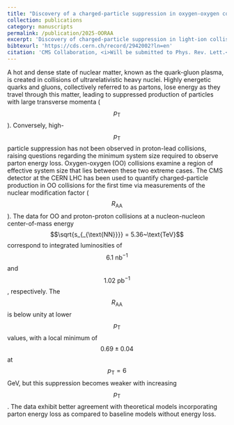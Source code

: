 ```yaml
---
title: "Discovery of a charged-particle suppression in oxygen-oxygen collisions"
collection: publications
category: manuscripts
permalink: /publication/2025-OORAA
excerpt: 'Discovery of charged-particle suppression in light-ion collisions.'
bibtexurl: 'https://cds.cern.ch/record/2942002?ln=en'
citation: 'CMS Collaboration, <i>Will be submitted to Phys. Rev. Lett.</i>, Approved by the Collaboration.'
---
```

A hot and dense state of nuclear matter, known as the quark-gluon plasma, is created in collisions of ultrarelativistic heavy nuclei.  Highly energetic quarks and gluons, collectively referred to as partons, lose energy as they travel through this matter, leading to suppressed production of particles with large transverse momenta ($$p_{\text{T}}$$).  Conversely, high-$$p_{\text{T}}$$ particle suppression has not been observed in proton-lead collisions, raising questions regarding the minimum system size required to observe parton energy loss.  Oxygen-oxygen (OO) collisions examine a region of effective system size that lies between these two extreme cases.  The CMS detector at the CERN LHC has been used to quantify charged-particle production in OO collisions for the first time via measurements of the nuclear modification factor ($$R_{\text{AA}}$$). The data for OO and proton-proton collisions at a nucleon-nucleon center-of-mass energy $$\sqrt{s_{_{\text{NN}}}} = 5.36~\text{TeV}$$ correspond to integrated luminosities of $$6.1~\mathrm{nb}^{-1}$$ and $$1.02~\mathrm{pb}^{-1}$$, respectively.  The $$R_{\text{AA}}$$ is below unity at lower $$p_{\text{T}}$$ values, with a local minimum of $$0.69\pm0.04$$ at $$p_{\text{T}}=6$$ GeV, but this suppression becomes weaker with increasing $$p_{\text{T}}$$.  The data exhibit better agreement with theoretical models incorporating parton energy loss as compared to baseline models without energy loss.
